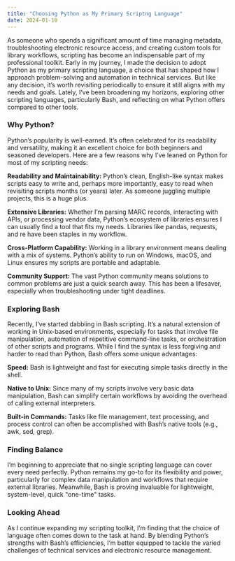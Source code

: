 ```yaml
---
title: "Choosing Python as My Primary Scriptng Language"
date: 2024-01-10
---
```

As someone who spends a significant amount of time managing metadata, troubleshooting electronic resource access, and creating custom tools for library workflows, scripting has become an indispensable part of my professional toolkit. Early in my journey, I made the decision to adopt Python as my primary scripting language, a choice that has shaped how I approach problem-solving and automation in technical services. But like any decision, it’s worth revisiting periodically to ensure it still aligns with my needs and goals. Lately, I’ve been broadening my horizons, exploring other scripting languages, particularly Bash, and reflecting on what Python offers compared to other tools.

### Why Python?
Python’s popularity is well-earned. It’s often celebrated for its readability and versatility, making it an excellent choice for both beginners and seasoned developers. Here are a few reasons why I’ve leaned on Python for most of my scripting needs:

**Readability and Maintainability:** Python’s clean, English-like syntax makes scripts easy to write and, perhaps more importantly, easy to read when revisiting scripts months (or years) later. As someone juggling multiple projects, this is a huge plus.

**Extensive Libraries:** Whether I’m parsing MARC records, interacting with APIs, or processing vendor data, Python’s ecosystem of libraries ensures I can usually find a tool that fits my needs. Libraries like pandas, requests, and re have been staples in my workflow.

**Cross-Platform Capability:** Working in a library environment means dealing with a mix of systems. Python’s ability to run on Windows, macOS, and Linux ensures my scripts are portable and adaptable.

**Community Support:** The vast Python community means solutions to common problems are just a quick search away. This has been a lifesaver, especially when troubleshooting under tight deadlines.

### Exploring Bash
Recently, I’ve started dabbling in Bash scripting. It’s a natural extension of working in Unix-based environments, especially for tasks that involve file manipulation, automation of repetitive command-line tasks, or orchestration of other scripts and programs. While I find the syntax is less forgiving and harder to read than Python, Bash offers some unique advantages:

**Speed:** Bash is lightweight and fast for executing simple tasks directly in the shell.

**Native to Unix:** Since many of my scripts involve very basic data manipulation, Bash can simplify certain workflows by avoiding the overhead of calling external interpreters.

**Built-in Commands:** Tasks like file management, text processing, and process control can often be accomplished with Bash’s native tools (e.g., awk, sed, grep).

### Finding Balance

I’m beginning to appreciate that no single scripting language can cover every need perfectly. Python remains my go-to for its flexibility and power, particularly for complex data manipulation and workflows that require external libraries. Meanwhile, Bash is proving invaluable for lightweight, system-level, quick "one-time" tasks.

### Looking Ahead

As I continue expanding my scripting toolkit, I’m finding that the choice of language often comes down to the task at hand. By blending Python’s strengths with Bash’s efficiencies, I’m better equipped to tackle the varied challenges of technical services and electronic resource management.